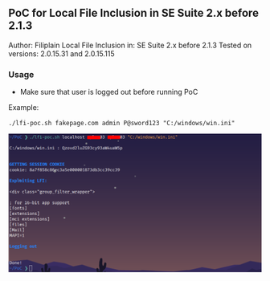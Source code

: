 ## PoC for Local File Inclusion in SE Suite 2.x before 2.1.3

Author: Filiplain
Local File Inclusion in: SE Suite 2.x before 2.1.3
Tested on versions: 2.0.15.31 and 2.0.15.115

### Usage
* Make sure that user is logged out before running PoC

Example: 
~~~
./lfi-poc.sh fakepage.com admin P@sword123 "C:/windows/win.ini" 
~~~

![](https://github.com/Filiplain/LFI-to-RCE-SE-Suite-2.0/blob/main/Images/poc-script.png?raw=true)
